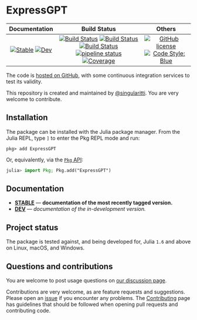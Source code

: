 # ExpressGPT

|                                 **Documentation**                                  |                                                                                                 **Build Status**                                                                                                 |                                        **Others**                                         |
| :--------------------------------------------------------------------------------: | :--------------------------------------------------------------------------------------------------------------------------------------------------------------------------------------------------------------: | :---------------------------------------------------------------------------------------: |
| [![Stable][docs-stable-img]][docs-stable-url] [![Dev][docs-dev-img]][docs-dev-url] | [![Build Status][gha-img]][gha-url] [![Build Status][appveyor-img]][appveyor-url] [![Build Status][cirrus-img]][cirrus-url] [![pipeline status][gitlab-img]][gitlab-url] [![Coverage][codecov-img]][codecov-url] | [![GitHub license][license-img]][license-url] [![Code Style: Blue][style-img]][style-url] |

[docs-stable-img]: https://img.shields.io/badge/docs-stable-blue.svg
[docs-stable-url]: https://MineralsCloud.github.io/ExpressGPT.jl/stable
[docs-dev-img]: https://img.shields.io/badge/docs-dev-blue.svg
[docs-dev-url]: https://MineralsCloud.github.io/ExpressGPT.jl/dev
[gha-img]: https://github.com/MineralsCloud/ExpressGPT.jl/workflows/CI/badge.svg
[gha-url]: https://github.com/MineralsCloud/ExpressGPT.jl/actions
[appveyor-img]: https://ci.appveyor.com/api/projects/status/github/MineralsCloud/ExpressGPT.jl?svg=true
[appveyor-url]: https://ci.appveyor.com/project/singularitti/ExpressGPT-jl
[cirrus-img]: https://api.cirrus-ci.com/github/MineralsCloud/ExpressGPT.jl.svg
[cirrus-url]: https://cirrus-ci.com/github/MineralsCloud/ExpressGPT.jl
[gitlab-img]: https://gitlab.com/singularitti/ExpressGPT.jl/badges/main/pipeline.svg
[gitlab-url]: https://gitlab.com/singularitti/ExpressGPT.jl/-/pipelines
[codecov-img]: https://codecov.io/gh/MineralsCloud/ExpressGPT.jl/branch/main/graph/badge.svg
[codecov-url]: https://codecov.io/gh/MineralsCloud/ExpressGPT.jl
[license-img]: https://img.shields.io/github/license/MineralsCloud/ExpressGPT.jl
[license-url]: https://github.com/MineralsCloud/ExpressGPT.jl/blob/main/LICENSE
[style-img]: https://img.shields.io/badge/code%20style-blue-4495d1.svg
[style-url]: https://github.com/invenia/BlueStyle

The code is [hosted on GitHub](https://github.com/MineralsCloud/ExpressGPT.jl),
with some continuous integration services to test its validity.

This repository is created and maintained by [@singularitti](https://github.com/singularitti).
You are very welcome to contribute.

## Installation

The package can be installed with the Julia package manager.
From the Julia REPL, type `]` to enter the Pkg REPL mode and run:

```
pkg> add ExpressGPT
```

Or, equivalently, via the [`Pkg` API](https://pkgdocs.julialang.org/v1/getting-started/):

```julia
julia> import Pkg; Pkg.add("ExpressGPT")
```

## Documentation

- [**STABLE**][docs-stable-url] — **documentation of the most recently tagged version.**
- [**DEV**][docs-dev-url] — _documentation of the in-development version._

## Project status

The package is tested against, and being developed for, Julia `1.6` and above on Linux,
macOS, and Windows.

## Questions and contributions

You are welcome to post usage questions on [our discussion page][discussions-url].

Contributions are very welcome, as are feature requests and suggestions. Please open an
[issue][issues-url] if you encounter any problems. The [Contributing](@ref) page has
guidelines that should be followed when opening pull requests and contributing code.

[discussions-url]: https://github.com/MineralsCloud/ExpressGPT.jl/discussions
[issues-url]: https://github.com/MineralsCloud/ExpressGPT.jl/issues
